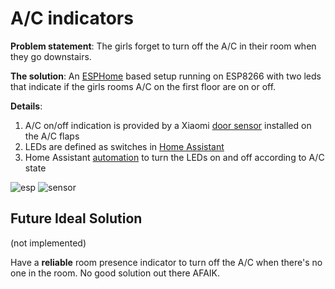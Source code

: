 # A/C indicators
**Problem statement**: The girls forget to turn off the A/C in their room when they go downstairs.

**The solution**: An [ESPHome](https://esphome.io/) based setup running on ESP8266 with two leds that indicate if the girls rooms A/C on the first floor are on or off.

**Details**:
1. A/C on/off indication is provided by a Xiaomi [door sensor](https://www.aliexpress.com/item/32829391822.html) installed on the A/C flaps
1. LEDs are defined as switches in [Home Assistant](https://www.home-assistant.io/)
1. Home Assistant [automation](https://github.com/talsalmona/hass-config/blob/5a5dcffa59ede84e97ef37ceb1e34732eacc9302/automations.yaml#L118) to turn the LEDs on and off according to A/C state

![esp](https://github.com/talsalmona/RoboDesk/blob/master/esp.jpg)
![sensor](https://github.com/talsalmona/RoboDesk/blob/master/sensor.jpg)


## Future Ideal Solution 
(not implemented)

Have a **reliable** room presence indicator to turn off the A/C when there's no one in the room. No good solution out there AFAIK.
